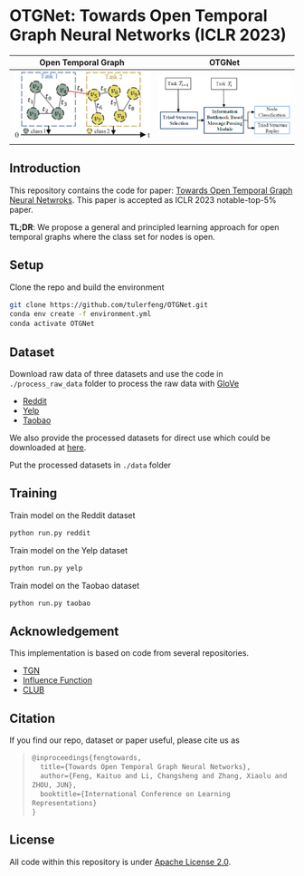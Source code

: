 # OTGNet: Towards Open Temporal Graph Neural Networks (ICLR 2023)



|                 Open Temporal Graph                  |                        OTGNet                        |
| :--------------------------------------------------: | :--------------------------------------------------: |
| <img src="./figures/teaser.png" width="1000px" /> | <img src="./figures/OTGNet.png" width="1000px"/> |



## Introduction

This repository contains the code for paper: [Towards Open Temporal Graph Neural Netwroks](https://openreview.net/pdf?id=N9Pk5iSCzAn). This paper is accepted as ICLR 2023 notable-top-5% paper. 

**TL;DR**: We propose a general and principled learning approach for open temporal graphs where the class set for nodes is open.

## Setup

Clone the repo and build the environment

```bash
git clone https://github.com/tulerfeng/OTGNet.git
conda env create -f environment.yml
conda activate OTGNet
```

## Dataset

Download raw data of three datasets and use the code in `./process_raw_data` folder to process the raw data with [GloVe](https://nlp.stanford.edu/data/glove.42B.300d.zip)

+ [Reddit](https://files.pushshift.io/reddit/comments/)
+ [Yelp](https://www.yelp.com/dataset)
+ [Taobao](https://tianchi.aliyun.com/dataset/dataDetail?dataId=9716)

We also provide the processed datasets for direct use which could be downloaded at [here](https://drive.google.com/file/d/1s0sfgAMrNi-NOQCCFqIGFNK9K_zdKh9a/view?usp=share_link). 

Put the processed datasets in `./data` folder

## Training

Train model on the Reddit dataset

```bash
python run.py reddit
```

Train model on the Yelp dataset

```bash
python run.py yelp
```

Train model on the Taobao dataset

```bash
python run.py taobao
```

## Acknowledgement

This implementation is based on code from several repositories.

+ [TGN](https://github.com/twitter-research/tgn)
+ [Influence Function](https://github.com/mr3coi/influence_fn_pytorch)
+ [CLUB](https://github.com/Linear95/CLUB)

## Citation

If you find our repo, dataset or paper useful, please cite us as

> ```
> @inproceedings{fengtowards,
>   title={Towards Open Temporal Graph Neural Networks},
>   author={Feng, Kaituo and Li, Changsheng and Zhang, Xiaolu and ZHOU, JUN},
>   booktitle={International Conference on Learning Representations}
> }
> ```

## License

All code within this repository is under [Apache License 2.0](https://www.apache.org/licenses/LICENSE-2.0).
